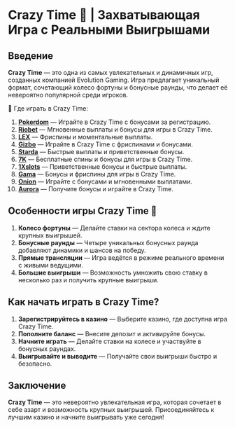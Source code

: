 # Crazy Time 🎰 | Захватывающая Игра с Реальными Выигрышами

## Введение

**Crazy Time** — это одна из самых увлекательных и динамичных игр, созданных компанией Evolution Gaming. Игра предлагает уникальный формат, сочетающий колесо фортуны и бонусные раунды, что делает её невероятно популярной среди игроков.

🎰 Где играть в Crazy Time:

1. **[Pokerdom](https://brandplay.link/4k77v2yx)** — Играйте в Crazy Time с бонусами за регистрацию.
2. **[Riobet](https://brandplay.link/7xBLTPyj)** — Мгновенные выплаты и бонусы для игры в Crazy Time.
3. **[LEX](https://brandplay.link/zW4hdDFV)** — Фриспины и моментальные выплаты.
4. **[Gizbo](https://brandplay.link/bprXw4YV)** — Играйте в Crazy Time с фриспинами и бонусами.
5. **[Starda](https://brandplay.link/fB7xwRFL)** — Быстрые выплаты и приветственные бонусы.
6. **[7K](https://brandplay.link/BvQyFShp)** — Бесплатные спины и бонусы для игры в Crazy Time.
7. **[1Xslots](https://brandplay.link/hSB1khtr)** — Приветственные бонусы и быстрые выплаты.
8. **[Gama](https://brandplay.link/j6NMKsDz)** — Бонусы и фриспины для игры в Crazy Time.
9. **[Onion](https://brandplay.link/zBGRVpQ9)** — Играйте с бонусами и мгновенными выплатами.
10. **[Aurora](https://10trafic-stat2.com/click/668546556bcc6313411604bd/6766/13032/subaccount)** — Получите бонусы и играйте в Crazy Time.

## Особенности игры Crazy Time 🎯

1. **Колесо фортуны** — Делайте ставки на сектора колеса и ждите крупных выигрышей.
2. **Бонусные раунды** — Четыре уникальных бонусных раунда добавляют динамики и шансов на победу.
3. **Прямые трансляции** — Игра ведётся в режиме реального времени с живыми ведущими.
4. **Большие выигрыши** — Возможность умножить свою ставку в несколько раз и получить крупные выигрыши.

## Как начать играть в Crazy Time?

1. **Зарегистрируйтесь в казино** — Выберите казино, где доступна игра Crazy Time.
2. **Пополните баланс** — Внесите депозит и активируйте бонусы.
3. **Начните играть** — Делайте ставки на колесе и участвуйте в бонусных раундах.
4. **Выигрывайте и выводите** — Получайте свои выигрыши быстро и безопасно.

## Заключение

**Crazy Time** — это невероятно увлекательная игра, которая сочетает в себе азарт и возможность крупных выигрышей. Присоединяйтесь к лучшим казино и начните выигрывать уже сегодня!
